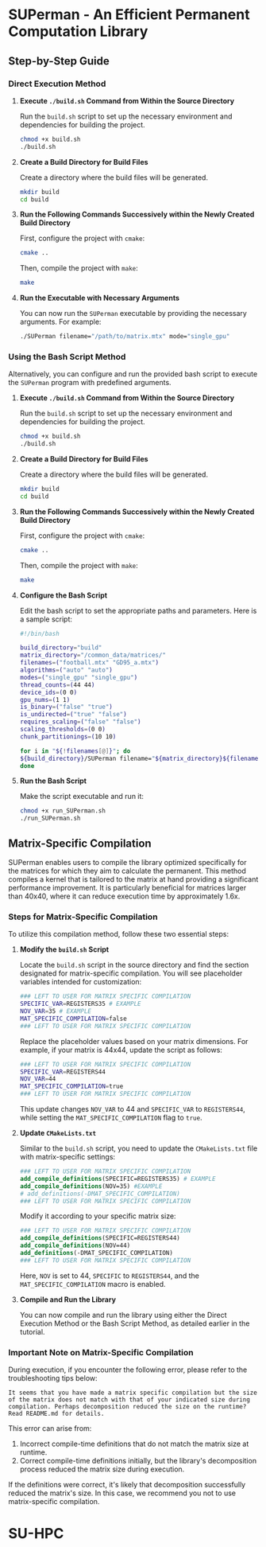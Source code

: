 # SUPerman - An Efficient Permanent Computation Library

## Step-by-Step Guide

### Direct Execution Method

1. **Execute `./build.sh` Command from Within the Source Directory**

   Run the `build.sh` script to set up the necessary environment and dependencies for building the project.
    ```bash
    chmod +x build.sh
    ./build.sh
    ```

2. **Create a Build Directory for Build Files**

   Create a directory where the build files will be generated.
    ```bash
    mkdir build
    cd build
    ```

3. **Run the Following Commands Successively within the Newly Created Build Directory**

   First, configure the project with `cmake`:
    ```bash
    cmake ..
    ```

   Then, compile the project with `make`:
    ```bash
    make
    ```

4. **Run the Executable with Necessary Arguments**

   You can now run the `SUPerman` executable by providing the necessary arguments. For example:
    ```bash
    ./SUPerman filename="/path/to/matrix.mtx" mode="single_gpu"
    ```

### Using the Bash Script Method

Alternatively, you can configure and run the provided bash script to execute the `SUPerman` program with predefined arguments.

1. **Execute `./build.sh` Command from Within the Source Directory**

   Run the `build.sh` script to set up the necessary environment and dependencies for building the project.
    ```bash
    chmod +x build.sh
    ./build.sh
    ```

2. **Create a Build Directory for Build Files**

   Create a directory where the build files will be generated.
    ```bash
    mkdir build
    cd build
    ```

3. **Run the Following Commands Successively within the Newly Created Build Directory**

   First, configure the project with `cmake`:
    ```bash
    cmake ..
    ```

   Then, compile the project with `make`:
    ```bash
    make
    ```

4. **Configure the Bash Script**

   Edit the bash script to set the appropriate paths and parameters. Here is a sample script:

    ```bash
   #!/bin/bash
   
   build_directory="build"
   matrix_directory="/common_data/matrices/"
   filenames=("football.mtx" "GD95_a.mtx")
   algorithms=("auto" "auto")
   modes=("single_gpu" "single_gpu")
   thread_counts=(44 44)
   device_ids=(0 0)
   gpu_nums=(1 1)
   is_binary=("false" "true")
   is_undirected=("true" "false")
   requires_scaling=("false" "false")
   scaling_thresholds=(0 0)
   chunk_partitionings=(10 10)
   
   for i in "${!filenames[@]}"; do
   ${build_directory}/SUPerman filename="${matrix_directory}${filenames[$i]}" algorithm="${algorithms[$i]}" mode="${modes[$i]}" thread_count="${thread_counts[$i]}" device_id="${device_ids[$i]}" gpu_num="${gpu_nums[$i]}" binary="${is_binary[$i]}" undirected="${is_undirected[$i]}" scaling="${requires_scaling[$i]}" scaling_threshold="${scaling_thresholds[$i]}" chunk_partitioning="${chunk_partitionings[$i]}"
   done
    ```

5. **Run the Bash Script**

   Make the script executable and run it:
    ```bash
    chmod +x run_SUPerman.sh
    ./run_SUPerman.sh
    ```

## Matrix-Specific Compilation

SUPerman enables users to compile the library optimized specifically for the matrices for which they aim to calculate the permanent. This method compiles a kernel that is tailored to the matrix at hand providing a significant performance improvement. It is particularly beneficial for matrices larger than 40x40, where it can reduce execution time by approximately 1.6x.

### Steps for Matrix-Specific Compilation

To utilize this compilation method, follow these two essential steps:

1. **Modify the `build.sh` Script**

   Locate the `build.sh` script in the source directory and find the section designated for matrix-specific compilation. You will see placeholder variables intended for customization:

   ```bash
   ### LEFT TO USER FOR MATRIX SPECIFIC COMPILATION
   SPECIFIC_VAR=REGISTERS35 # EXAMPLE
   NOV_VAR=35 # EXAMPLE
   MAT_SPECIFIC_COMPILATION=false
   ### LEFT TO USER FOR MATRIX SPECIFIC COMPILATION
   ```

   Replace the placeholder values based on your matrix dimensions. For example, if your matrix is 44x44, update the script as follows:

   ```bash
   ### LEFT TO USER FOR MATRIX SPECIFIC COMPILATION
   SPECIFIC_VAR=REGISTERS44
   NOV_VAR=44
   MAT_SPECIFIC_COMPILATION=true
   ### LEFT TO USER FOR MATRIX SPECIFIC COMPILATION
   ```

   This update changes `NOV_VAR` to 44 and `SPECIFIC_VAR` to `REGISTERS44`, while setting the `MAT_SPECIFIC_COMPILATION` flag to `true`.

2. **Update `CMakeLists.txt`**

   Similar to the `build.sh` script, you need to update the `CMakeLists.txt` file with matrix-specific settings:

   ```cmake
   ### LEFT TO USER FOR MATRIX SPECIFIC COMPILATION
   add_compile_definitions(SPECIFIC=REGISTERS35) # EXAMPLE
   add_compile_definitions(NOV=35) #EXAMPLE
   # add_definitions(-DMAT_SPECIFIC_COMPILATION)
   ### LEFT TO USER FOR MATRIX SPECIFIC COMPILATION
   ```

   Modify it according to your specific matrix size:

   ```cmake
   ### LEFT TO USER FOR MATRIX SPECIFIC COMPILATION
   add_compile_definitions(SPECIFIC=REGISTERS44)
   add_compile_definitions(NOV=44)
   add_definitions(-DMAT_SPECIFIC_COMPILATION)
   ### LEFT TO USER FOR MATRIX SPECIFIC COMPILATION
   ```

   Here, `NOV` is set to 44, `SPECIFIC` to `REGISTERS44`, and the `MAT_SPECIFIC_COMPILATION` macro is enabled.

3. **Compile and Run the Library**

   You can now compile and run the library using either the Direct Execution Method or the Bash Script Method, as detailed earlier in the tutorial.

### Important Note on Matrix-Specific Compilation

During execution, if you encounter the following error, please refer to the troubleshooting tips below:

```error
It seems that you have made a matrix specific compilation but the size of the matrix does not match with that of your indicated size during compilation. Perhaps decomposition reduced the size on the runtime? Read README.md for details.
```

This error can arise from:

1. Incorrect compile-time definitions that do not match the matrix size at runtime.
2. Correct compile-time definitions initially, but the library's decomposition process reduced the matrix size during execution.

If the definitions were correct, it's likely that decomposition successfully reduced the matrix's size. In this case, we recommend you not to use matrix-specific compilation.

# SU-HPC
